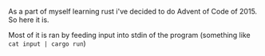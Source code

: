 As a part of myself learning rust i've decided to do Advent of Code of 2015. So here it is.

Most of it is ran by feeding input into stdin of the program (something like `cat input | cargo run`)
